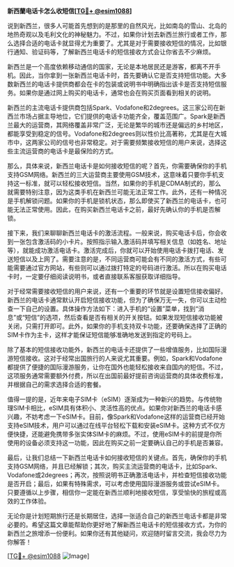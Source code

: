 **新西蘭电话卡怎么收短信[[TG💪+ @esim1088](https://t.me/s/esim1088)]**

说到新西兰，很多人可能首先想到的是那里的自然风光，比如南岛的雪山、北岛的地热奇观以及毛利文化的神秘魅力。不过，如果你计划去新西兰旅行或者工作，那么选择合适的电话卡就显得尤为重要了。尤其是对于需要接收短信的情况，比如银行通知、验证码等，了解新西兰电话卡的短信接收方式会让你省去不少麻烦。

新西兰是一个高度依赖移动通信的国家，无论是本地居民还是游客，都离不开手机。因此，当你拿到一张新西兰电话卡时，首先要确认它是否支持短信功能。大多数新西兰的电话卡提供商都会在卡的包装或说明书中明确指出该卡是否支持短信服务。如果你是通过网上购买的电话卡，通常也会在购买页面看到相关的说明。

新西兰的主流电话卡提供商包括Spark、Vodafone和2degrees。这三家公司在新西兰市场占据主导地位，它们提供的电话卡功能齐全，覆盖范围广。Spark是新西兰最大的运营商，其网络覆盖非常广泛，无论是繁华的城市还是偏远的乡村地区，都能享受到稳定的信号。Vodafone和2degrees则以性价比高著称，尤其是在大城市中，这两家公司的信号也非常稳定。对于需要频繁接收短信的用户来说，选择这些主流运营商的电话卡是最保险的方式。

那么，具体来说，新西兰电话卡是如何接收短信的呢？首先，你需要确保你的手机支持GSM网络。新西兰的三大运营商主要使用GSM技术，这意味着只要你手机支持这一标准，就可以轻松接收短信。当然，如果你的手机是CDMA制式的，那么就需要特别注意，因为这类手机在新西兰可能无法正常工作。此外，还有一种情况是手机解锁问题。如果你的手机是锁机状态，那么即使买了新西兰的电话卡，也可能无法正常使用。因此，在购买新西兰电话卡之前，最好先确认你的手机是否解锁。

接下来，我们来聊聊新西兰电话卡的激活流程。一般来说，购买电话卡后，你会收到一张包含激活码的小卡片。按照指示输入激活码并填写相关信息（如姓名、地址等），就能成功激活电话卡。激活完成后，你就可以开始使用电话卡拨打电话、发送短信以及上网了。需要注意的是，不同运营商可能会有不同的激活方式，有些可能需要通过官方网站，有些则可以通过拨打特定的号码进行激活。所以在购买电话卡时，一定要仔细阅读说明书，或者直接联系客服获取详细指导。

对于经常需要接收短信的用户来说，还有一个重要的环节就是设置短信接收偏好。新西兰的电话卡通常默认开启短信接收功能，但为了确保万无一失，你可以主动检查一下自己的设置。具体操作方法如下：进入手机的“设置”菜单，找到“消息”或“短信”的选项，然后查看是否有相关的开关按钮。如果发现短信接收功能被关闭，只需打开即可。此外，如果你的手机支持双卡功能，还要确保选择了正确的SIM卡作为主卡，这样才能保证短信能够准确地发送到指定的号码上。

除了基本的短信接收功能外，新西兰的电话卡还提供了一些增值服务，比如国际漫游短信接收。这对于经常出国旅行的人来说尤其重要。例如，Spark和Vodafone都提供了便捷的国际漫游服务，让你在国外也能轻松接收来自国内的短信。不过，这项服务通常需要额外付费，所以在出国前最好提前咨询运营商的具体收费标准，并根据自己的需求选择合适的套餐。

值得一提的是，近年来电子SIM卡（eSIM）逐渐成为一种新兴的趋势。与传统物理SIM卡相比，eSIM具有体积小、灵活性高的优点。如果你对新西兰的电话卡感兴趣，不妨考虑一下eSIM卡。目前，像Spark和Vodafone这样的运营商已经开始支持eSIM技术，用户可以通过在线平台轻松下载和安装eSIM卡。这种方式不仅方便快捷，还能避免携带多张实体SIM卡的麻烦。不过，使用eSIM卡的前提是你所使用的设备必须支持这一功能，因此在购买之前一定要确认自己的手机是否兼容。

最后，让我们总结一下新西兰电话卡如何接收短信的关键点。首先，确保你的手机支持GSM网络，并且已经解锁；其次，购买主流运营商的电话卡，比如Spark、Vodafone或2degrees；再次，按照说明书正确激活电话卡，并检查短信接收功能是否开启；最后，如果有特殊需求，可以考虑使用国际漫游服务或尝试eSIM卡。只要遵循以上步骤，相信你一定能在新西兰顺利地接收短信，享受愉快的旅程或高效的工作体验。

无论你是计划短期旅行还是长期居住，选择一张适合自己的新西兰电话卡都是非常必要的。希望这篇文章能帮助你更好地了解新西兰电话卡的短信接收方式，为你的新西兰之旅增添一份便利。如果你还有其他疑问，欢迎随时留言交流，我会尽力为你解答！

[[TG💪+ @esim1088](https://t.me/s/esim1088) ![Image](https://i.postimg.cc/4NQfJmqS/Snipaste-2025-05-13-00-14-12.png)]